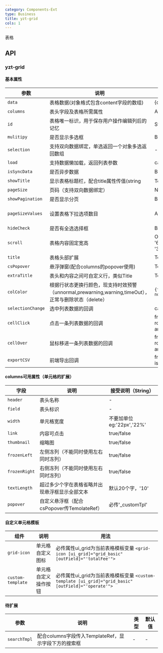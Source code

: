 ```yaml
---
category: Components-Ext
type: Business
title: yzt-grid
cols: 1
---
```


表格

## API

### yzt-grid
#### 基本属性
| 参数 | 说明 | 类型 | 默认值 |
| --- | --- | --- | --- |
| `data` | 表格数据(对象格式包含content字段的数组) | {content: []} | - |
| `columns` | 表头字段及表格所需属性 | Array | - |
| `id` | 表格唯一标识，用于保存用户操作编辑列后的记忆 | String | - |
| `mulitipy` | 是否显示多选框 | Boolean | false |
| `selection` | 支持双向数据绑定，单选返回一个对象多选返回数组 | - | - |
| `load` | 支持数据懒加载，返回列表参数 | callback | (Output) |
| `isSyncData` | 是否异步数据 | Boolean | false |
| `showTitle` | 显示表格标题栏，配合title属性传值(string|TemplateRef)使用 | Boolean | false |
| `pageSize` | 页码（支持双向数据绑定） | Number | 10 |
| `showPagination` | 是否显示分页 | Boolean | true |
| `pageSizeValues` | 设置表格下拉选项数目 | Array | [10, 30, 50, 100] |
| `hideCheck` | 是否有全选选择框 | Boolean | false |
| `scroll` | 表格内容固定宽高 | Object eg:{x: '600px', y: '360px'} | - |
| `title` | 表格头部扩展 | TemplateRef/String | - |
| `csPopover` | 悬浮弹窗(配合columns的popover使用) | TemplateRef | - |
| `extraTitle` | 表头和内容之间可自定义行，类似Title | TemplateRef | - |
| `colColor` | 根据行状态更换行颜色，现支持时效预警（unnormal,prewarning,warning,timeOut），正常与删除状态（delete）| ```{field: "status", normal: "normal"}```| - |
| `selectionChange` | 选中列表数据的回调 | callback | (Output) |
| `cellClick` | 点击一条列表数据的回调 | fn(event: Event, row: any, field: any) | (Output) |
| `cellOver` | 鼠标移进一条列表数据的回调 | fn(event: Event, row: any, field: any) | (Output) |
| `exportCSV` | 前端导出回调 | fn(grid, data, isFailed?: boolean) | (Output) |

#### columns可用属性（单元格的扩展）
| 字段 | 说明 | 接受说明（String） |
| --- | --- | --- |
| `header` | 表头名称 | - |
| `field` | 表头标识 | - |
| `width` | 单元格宽度 | 不要加单位eg:'22px','22%' |
| `link` | 内容可点击 | true/false |
| `thumbnail` | 缩略图 | true/false |
| `frozenLeft` | 左侧冻列（不能同时使用左右同时冻列） | true/false |
| `frozenRight` | 右侧冻列（不能同时使用左右同时冻列） | true/false |
| `textLength` | 超过多少个字在表格省略并出现悬浮框显示全部文本 | 默认20个字，'10' |
| `popover` | 自定义悬浮框（配合csPopover传TemolateRef） | 必传'_customTpl' |

#### 自定义单元格模板
| 组件 | 说明 | 用法 |
| --- | --- | --- |
| `grid-icon` | 单元格自定义图标 | 必传属性ui_grid为当前表格模板变量 ```<grid-icon [ui_grid]="grid_basic" [outField]="'totalFee'">``` |
| `custom-template` | 单元格自定义操作按钮 | 必传属性ui_grid为当前表格模板变量 ```<custom-template [ui_grid]="grid_basic" [outField]="'operate'">``` |

#### 待扩展
| 参数 | 说明 | 类型 | 默认值 |
| --- | --- | --- | --- |
| `searchTmpl` | 配合columns字段传入TemplateRef，显示字段下方的搜索框 | - | - |